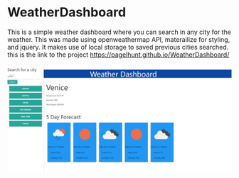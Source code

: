 # WeatherDashboard
This is a simple weather dashboard where you can search in any city for the weather. This was made using openweathermap API, materailize for styling, and jquery. It makes use of local storage to saved previous cities searched.
this is the link to the project https://pagelhunt.github.io/WeatherDashboard/

![image of site](https://github.com/pagelhunt/WeatherDashboard/blob/master/website%20picture.PNG)
